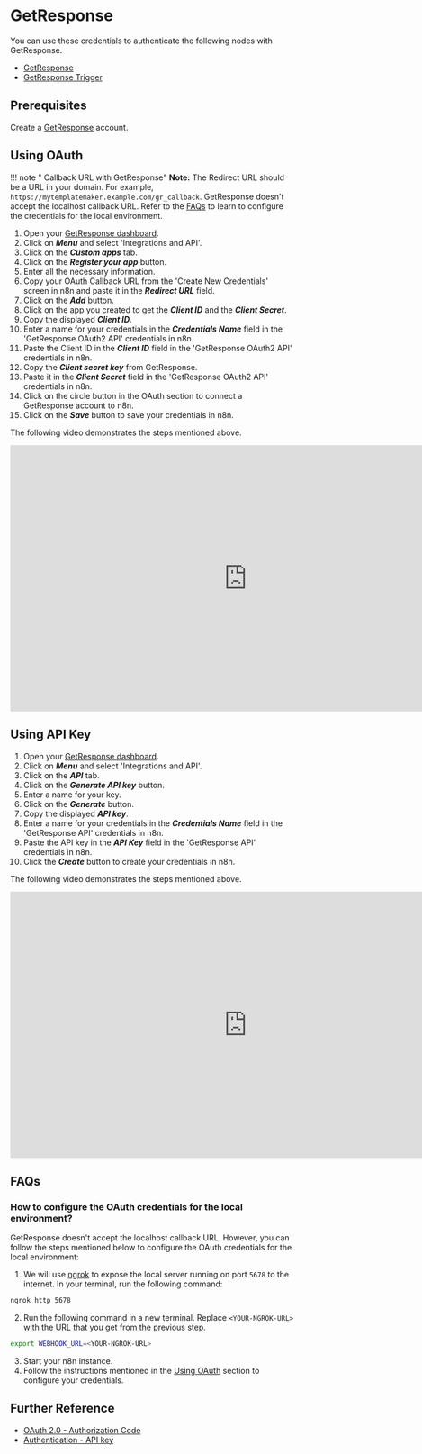 # GetResponse

You can use these credentials to authenticate the following nodes with GetResponse.

- [GetResponse](/integrations/nodes/n8n-nodes-base.getResponse/)
- [GetResponse Trigger](/integrations/trigger-nodes/n8n-nodes-base.getResponseTrigger/)

## Prerequisites

Create a [GetResponse](https://www.getresponse.com/) account.

## Using OAuth

!!! note " Callback URL with GetResponse"
    **Note:** The Redirect URL should be a URL in your domain. For example, `https://mytemplatemaker.example.com/gr_callback`. GetResponse doesn't accept the localhost callback URL. Refer to the [FAQs](#_1-how-to-configure-the-oauth-credentials-for-the-local-environment) to learn to configure the credentials for the local environment.


1. Open your [GetResponse dashboard](https://app.getresponse.com/dashboard).
2. Click on ***Menu*** and select 'Integrations and API'.
3. Click on the ***Custom apps*** tab.
4. Click on the ***Register your app*** button.
5. Enter all the necessary information.
6. Copy your OAuth Callback URL from the 'Create New Credentials' screen in n8n and paste it in the ***Redirect URL*** field.
7. Click on the ***Add*** button.
8. Click on the app you created to get the ***Client ID*** and the ***Client Secret***.
9. Copy the displayed ***Client ID***.
10. Enter a name for your credentials in the ***Credentials Name*** field in the 'GetResponse OAuth2 API' credentials in n8n.
11. Paste the Client ID in the ***Client ID*** field in the 'GetResponse OAuth2 API' credentials in n8n.
12. Copy the ***Client secret key*** from GetResponse.
13. Paste it in the ***Client Secret*** field in the 'GetResponse OAuth2 API' credentials in n8n.
14. Click on the circle button in the OAuth section to connect a GetResponse account to n8n.
15. Click on the ***Save*** button to save your credentials in n8n.

The following video demonstrates the steps mentioned above.

<div class="video-container">
<iframe width="840" height="472.5" src="https://www.youtube.com/embed/UFMpTJyPY4w" frameborder="0" allow="accelerometer; autoplay; clipboard-write; encrypted-media; gyroscope; picture-in-picture" allowfullscreen></iframe>
</div>

## Using API Key

1. Open your [GetResponse dashboard](https://app.getresponse.com/dashboard).
2. Click on ***Menu*** and select 'Integrations and API'.
3. Click on the ***API*** tab.
4. Click on the ***Generate API key*** button.
5. Enter a name for your key.
6. Click on the ***Generate*** button.
7. Copy the displayed ***API key***.
8. Enter a name for your credentials in the ***Credentials Name*** field in the 'GetResponse API' credentials in n8n.
9. Paste the API key in the ***API Key*** field in the 'GetResponse API' credentials in n8n.
10. Click the ***Create*** button to create your credentials in n8n.

The following video demonstrates the steps mentioned above.

<div class="video-container">
<iframe width="840" height="472.5" src="https://www.youtube.com/embed/hs7nwmpQujk" frameborder="0" allow="accelerometer; autoplay; clipboard-write; encrypted-media; gyroscope; picture-in-picture" allowfullscreen></iframe>
</div>

## FAQs

### How to configure the OAuth credentials for the local environment?
GetResponse doesn't accept the localhost callback  URL. However, you can follow the steps mentioned below to configure the OAuth credentials for the local environment:
1. We will use [ngrok](https://ngrok.com/) to expose the local server running on port `5678` to the internet. In your terminal, run the following command:
```sh
ngrok http 5678
```
2. Run the following command in a new terminal. Replace `<YOUR-NGROK-URL>` with the URL that you get from the previous step.
```sh
export WEBHOOK_URL=<YOUR-NGROK-URL>
```
3. Start your n8n instance.
4. Follow the instructions mentioned in the [Using OAuth](#using-oauth) section to configure your credentials.

## Further Reference

- [OAuth 2.0 - Authorization Code](https://apidocs.getresponse.com/v3/case-study/oauth2-authorization-code)
- [Authentication - API key](https://apireference.getresponse.com/#section/Authentication)
